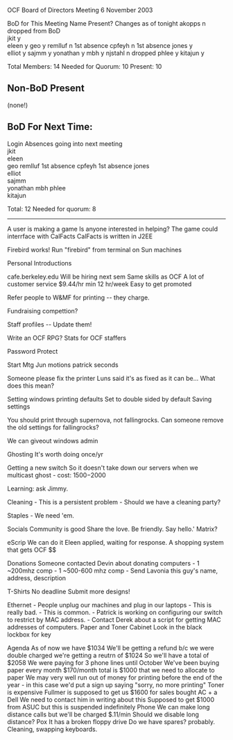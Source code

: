 OCF Board of Directors Meeting
6 November 2003

BoD for This Meeting
Name		Present?	Changes as of tonight
akopps		n		dropped from BoD	
jkit		y		
eleen		y
geo		y
remlluf		n		1st absence
cpfeyh		n		1st absence
jones		y	
elliot		y
sajmm		y
yonathan	y
mbh		y
njstahl		n		dropped
phlee		y
kitajun		y	

Total Members: 14
Needed for Quorum: 10
Present: 10

Non-BoD Present
----------------
(none!)

BoD For Next Time:
-------------------
Login		Absences going into next meeting	
jkit			
eleen	
geo	
remlluf		1st absence
cpfeyh		1st absence
jones		
elliot	
sajmm	
yonathan
mbh	
phlee	
kitajun		

Total: 12
Needed for quorum:  8

---------------------

A user is making a game
	Is anyone interested in helping?
	The game could interrface with CalFacts
		CalFacts is written in J2EE

Firebird works!
	Run "firebird" from terminal on Sun machines

Personal Introductions

cafe.berkeley.edu
	Will be hiring next sem
	Same skills as OCF
	A lot of customer service
	$9.44/hr
		min 12 hr/week
	Easy to get promoted

Refer people to W&MF for printing -- they charge.

Fundraising compettion?

Staff profiles -- Update them!

Write an OCF RPG?
	Stats for OCF staffers

Password Protect

Start Mtg
Jun motions
patrick seconds

Someone please fix the printer
	Luns said it's as fixed as it can be...  What does this mean?

Setting windows printing defaults
	Set to double sided by default
	Saving settings

You should print through supernova, not fallingrocks.
	Can someone remove the old settings for fallingrocks?

We can giveout windows admin

Ghosting
	It's worth doing once/yr

Getting a new switch
	So it doesn't take down our servers
	when we multicast ghost
	- cost: $1500-$2000


Learning: ask Jimmy.

Cleaning
	- This is a persistent problem
	- Should we have a cleaning party?

Staples
	- We need 'em.

Socials
	Community is good
	Share the love.
	Be friendly.
	Say hello.'
	Matrix?

eScrip
	We can do it
	Eleen applied, waiting for response.
	A shopping system that gets OCF $$

Donations
	Someone contacted Devin about donating computers
		- 1 ~200mhz comp
		- 1 ~500-600 mhz comp
		- Send Lavonia this guy's name, address, description

T-Shirts
	No deadline
	Submit more designs!

Ethernet
	- People unplug our machines and plug in our laptops
		- This is really bad.
		- This is common.
		- Patrick is working on configuring our switch
		to restrict by MAC address.
			- Contact Derek about a script for getting MAC
			addresses of computers.
Paper and Toner Cabinet
	Look in the black lockbox for key
	
Agenda
	As of now we have $1034
	We'll be getting a refund b/c we were double charged
		we're getting a reutrn of $1024
	So we'll have a total of $2058
	We were paying for 3 phone lines until October
	We've been buying paper every month
		$170/month
		total is $1000 that we need to allocate to paper
	We may very well run out of money for printing before
		the end of the year
		- in this case we'd put a sign up saying "sorry,
		no more printing"
	Toner is expensive
	Fullmer is supposed to get us $1600 for sales
		bought AC + a Dell
		We need to contact him in writing about this
	Supposed to get $1000 from ASUC
		but this is suspended indefinitely
	Phone
		We can make long distance calls but we'll
			be charged $.11/min
			Should we disable long distance?
	Pox
		It has a broken floppy drive
			Do we have spares?  probably.
	Cleaning, swapping keyboards.
	
	


